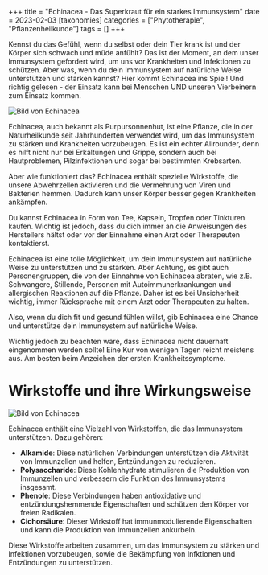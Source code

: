 +++
title = "Echinacea - Das Superkraut für ein starkes Immunsystem"
date = 2023-02-03
[taxonomies]
categories = ["Phytotherapie", "Pflanzenheilkunde"]
tags = []
+++

Kennst du das Gefühl, wenn du selbst oder dein Tier krank ist und der Körper sich schwach und müde anfühlt? Das ist der Moment, an dem unser Immunsystem gefordert wird, um uns vor Krankheiten und Infektionen zu schützen. Aber was, wenn du dein Immunsystem auf natürliche Weise unterstützen und stärken kannst? Hier kommt Echinacea ins Spiel! Und richtig gelesen - der Einsatz kann bei Menschen UND unseren Vierbeinern zum Einsatz kommen.
<!-- more -->

<img src="https://www.tierheilpraxis-jessican.de/img/blog/echinacea_1.png" alt="Bild von Echinacea" style="max-width: 100%"/>

Echinacea, auch bekannt als Purpursonnenhut, ist eine Pflanze, die in der Naturheilkunde seit Jahrhunderten verwendet wird, um das Immunsystem zu stärken und Krankheiten vorzubeugen. Es ist ein echter Allrounder, denn es hilft nicht nur bei Erkältungen und Grippe, sondern auch bei Hautproblemen, Pilzinfektionen und sogar bei bestimmten Krebsarten.

Aber wie funktioniert das? Echinacea enthält spezielle Wirkstoffe, die unsere Abwehrzellen aktivieren und die Vermehrung von Viren und Bakterien hemmen. Dadurch kann unser Körper besser gegen Krankheiten ankämpfen.

Du kannst Echinacea in Form von Tee, Kapseln, Tropfen oder Tinkturen kaufen. Wichtig ist jedoch, dass du dich immer an die Anweisungen des Herstellers hältst oder vor der Einnahme einen Arzt oder Therapeuten kontaktierst.

Echinacea ist eine tolle Möglichkeit, um dein Immunsystem auf natürliche Weise zu unterstützen und zu stärken. Aber Achtung, es gibt auch Personengruppen, die von der Einnahme von Echinacea abraten, wie z.B. Schwangere, Stillende, Personen mit Autoimmunerkrankungen und allergischen Reaktionen auf die Pflanze. Daher ist es bei Unsicherheit wichtig, immer Rücksprache mit einem Arzt oder Therapeuten zu halten.

Also, wenn du dich fit und gesund fühlen willst, gib Echinacea eine Chance und unterstütze dein Immunsystem auf natürliche Weise.

Wichtig jedoch zu beachten wäre, dass Echinacea nicht dauerhaft eingenommen werden sollte! Eine Kur von wenigen Tagen reicht meistens aus. Am besten beim Anzeichen der ersten Krankheitssymptome.

# Wirkstoffe und ihre Wirkungsweise

<img src="https://www.tierheilpraxis-jessican.de/img/blog/echinacea_2.png" alt="Bild von Echinacea" style="max-width: 100%"/>

Echinacea enthält eine Vielzahl von Wirkstoffen, die das Immunsystem unterstützen. Dazu gehören:

- **Alkamide**: Diese natürlichen Verbindungen unterstützen die Aktivität von Immunzellen und helfen, Entzündungen zu reduzieren.
- **Polysaccharide**: Diese Kohlenhydrate stimulieren die Produktion von Immunzellen und verbessern die Funktion des Immunsystems insgesamt.
- **Phenole**: Diese Verbindungen haben antioxidative und entzündungshemmende Eigenschaften und schützen den Körper vor freien Radikalen.
- **Cichorsäure**: Dieser Wirkstoff hat immunmodulierende Eigenschaften und kann die Produktion von Immunzellen ankurbeln.

Diese Wirkstoffe arbeiten zusammen, um das Immunsystem zu stärken und Infektionen vorzubeugen, sowie die Bekämpfung von Infktionen und Entzündungen zu unterstützen.

